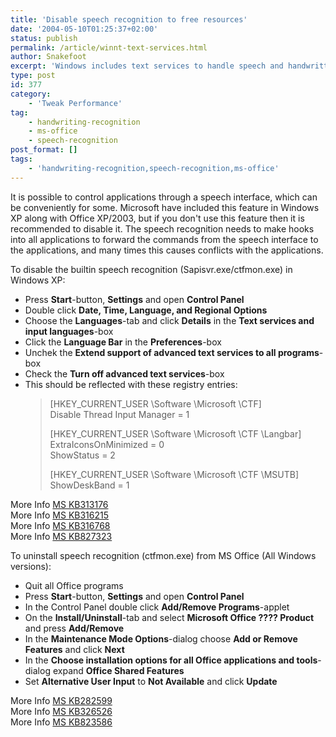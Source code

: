 ```yaml
---
title: 'Disable speech recognition to free resources'
date: '2004-05-10T01:25:37+02:00'
status: publish
permalink: /article/winnt-text-services.html
author: Snakefoot
excerpt: 'Windows includes text services to handle speech and handwritting recognition that can cause conflicts with other applications.'
type: post
id: 377
category:
    - 'Tweak Performance'
tag:
    - handwriting-recognition
    - ms-office
    - speech-recognition
post_format: []
tags:
    - 'handwriting-recognition,speech-recognition,ms-office'
---
```

It is possible to control applications through a speech interface, which can be conveniently for some. Microsoft have included this feature in Windows XP along with Office XP/2003, but if you don't use this feature then it is recommended to disable it. The speech recognition needs to make hooks into all applications to forward the commands from the speech interface to the applications, and many times this causes conflicts with the applications.  
  
 To disable the builtin speech recognition (Sapisvr.exe/ctfmon.exe) in Windows XP:

- Press **Start**-button, **Settings** and open **Control Panel**
- Double click **Date, Time, Language, and Regional Options**
- Choose the **Languages**-tab and click **Details** in the **Text services and input languages**-box
- Click the **Language Bar** in the **Preferences**-box
- Unchek the **Extend support of advanced text services to all programs**-box
- Check the **Turn off advanced text services**-box
- This should be reflected with these registry entries:
  > \[HKEY\_CURRENT\_USER \\Software \\Microsoft \\CTF\]  
  >  Disable Thread Input Manager = 1  
  >   
  >  \[HKEY\_CURRENT\_USER \\Software \\Microsoft \\CTF \\Langbar\]  
  >  ExtraIconsOnMinimized = 0  
  >  ShowStatus = 2  
  >   
  >  \[HKEY\_CURRENT\_USER \\Software \\Microsoft \\CTF \\MSUTB\]  
  >  ShowDeskBand = 1
 
 More Info [MS KB313176](http://support.microsoft.com/kb/313176 "Programs May Start, Quit, Lose, and Gain Focus Randomly [Q313176]")  
 More Info [MS KB316215](http://support.microsoft.com/kb/316215 "PRB: Internet Explorer Stops Responding and Other System Performance Issues [Q316215]")  
 More Info [MS KB316768](http://support.microsoft.com/kb/316768 "OFFXP: Computer Runs Slowly When You Use Handwriting Recognition and Speech Recognition Components [Q316768]")  
 More Info [MS KB827323](http://support.microsoft.com/kb/827323 "How to turn off the Office XP Language Bar [Q827323]")  
  
 To uninstall speech recognition (ctfmon.exe) from MS Office (All Windows versions):
- Quit all Office programs
- Press **Start**-button, **Settings** and open **Control Panel**
- In the Control Panel double click **Add/Remove Programs**-applet
- On the **Install/Uninstall**-tab and select **Microsoft Office ???? Product** and press **Add/Remove**
- In the **Maintenance Mode Options**-dialog choose **Add or Remove Features** and click **Next**
- In the **Choose installation options for all Office applications and tools**-dialog expand **Office Shared Features**
- Set **Alternative User Input** to **Not Available** and click **Update**
 
 More Info [MS KB282599](http://support.microsoft.com/kb/282599 "OFFXP: What Is CTFMON and What Does It Do? [Q282599]")  
 More Info [MS KB326526](http://support.microsoft.com/kb/326526 "HOW TO: Turn Off the Speech Recognition and Handwriting Recognition Features in Office XP [Q326526]")  
 More Info [MS KB823586](http://support.microsoft.com/kb/823586 "HOW TO: Turn Off the Speech Recognition and Handwriting Recognition Features in Office 2003 [Q823586]")  